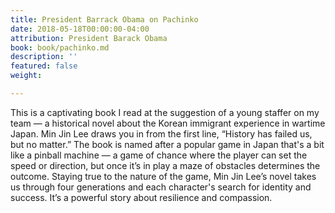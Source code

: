 ```yaml
---
title: President Barrack Obama on Pachinko
date: 2018-05-18T00:00:00-04:00
attribution: President Barack Obama
book: book/pachinko.md
description: ''
featured: false
weight: 

---
```

This is a captivating book I read at the suggestion of a young staffer on my team — a historical novel about the Korean immigrant experience in wartime Japan. Min Jin Lee draws you in from the first line, “History has failed us, but no matter.” The book is named after a popular game in Japan that's a bit like a pinball machine — a game of chance where the player can set the speed or direction, but once it’s in play a maze of obstacles determines the outcome. Staying true to the nature of the game, Min Jin Lee’s novel takes us through four generations and each character's search for identity and success. It’s a powerful story about resilience and compassion.